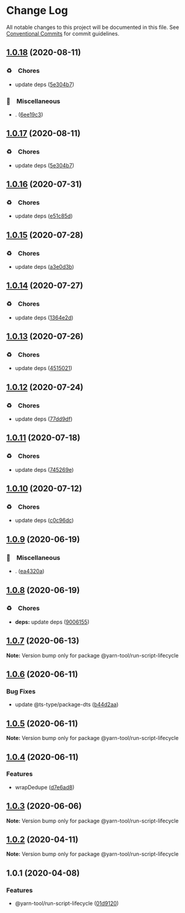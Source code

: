# Change Log

All notable changes to this project will be documented in this file.
See [Conventional Commits](https://conventionalcommits.org) for commit guidelines.

## [1.0.18](https://github.com/bluelovers/ws-yarn-workspaces/compare/@yarn-tool/run-script-lifecycle@1.0.16...@yarn-tool/run-script-lifecycle@1.0.18) (2020-08-11)


### ♻️　Chores

* update deps ([5e304b7](https://github.com/bluelovers/ws-yarn-workspaces/commit/5e304b70eeae2cfb011b8b1071854ef978575a61))


### 🔖　Miscellaneous

* . ([6ee19c3](https://github.com/bluelovers/ws-yarn-workspaces/commit/6ee19c305bd622ec08b7e32ae79b76d8551fe9e3))





## [1.0.17](https://github.com/bluelovers/ws-yarn-workspaces/compare/@yarn-tool/run-script-lifecycle@1.0.16...@yarn-tool/run-script-lifecycle@1.0.17) (2020-08-11)


### ♻️　Chores

* update deps ([5e304b7](https://github.com/bluelovers/ws-yarn-workspaces/commit/5e304b70eeae2cfb011b8b1071854ef978575a61))





## [1.0.16](https://github.com/bluelovers/ws-yarn-workspaces/compare/@yarn-tool/run-script-lifecycle@1.0.15...@yarn-tool/run-script-lifecycle@1.0.16) (2020-07-31)


### ♻️　Chores

* update deps ([e51c85d](https://github.com/bluelovers/ws-yarn-workspaces/commit/e51c85d4bfa61af2686811b95502726bd48382c1))





## [1.0.15](https://github.com/bluelovers/ws-yarn-workspaces/compare/@yarn-tool/run-script-lifecycle@1.0.14...@yarn-tool/run-script-lifecycle@1.0.15) (2020-07-28)


### ♻️　Chores

* update deps ([a3e0d3b](https://github.com/bluelovers/ws-yarn-workspaces/commit/a3e0d3b656760823bbab877a61ac61ea3f8a00c5))





## [1.0.14](https://github.com/bluelovers/ws-yarn-workspaces/compare/@yarn-tool/run-script-lifecycle@1.0.13...@yarn-tool/run-script-lifecycle@1.0.14) (2020-07-27)


### ♻️　Chores

* update deps ([1364e2d](https://github.com/bluelovers/ws-yarn-workspaces/commit/1364e2dbef11e5ff81ac4f69b4fad219ecaf42fa))





## [1.0.13](https://github.com/bluelovers/ws-yarn-workspaces/compare/@yarn-tool/run-script-lifecycle@1.0.12...@yarn-tool/run-script-lifecycle@1.0.13) (2020-07-26)


### ♻️　Chores

* update deps ([4515021](https://github.com/bluelovers/ws-yarn-workspaces/commit/4515021e6d8f82a1d2fe9817c8f767def709e6eb))





## [1.0.12](https://github.com/bluelovers/ws-yarn-workspaces/compare/@yarn-tool/run-script-lifecycle@1.0.11...@yarn-tool/run-script-lifecycle@1.0.12) (2020-07-24)


### ♻️　Chores

* update deps ([77dd9df](https://github.com/bluelovers/ws-yarn-workspaces/commit/77dd9df0bda1c480c2910df46381b0bfb3b21871))





## [1.0.11](https://github.com/bluelovers/ws-yarn-workspaces/compare/@yarn-tool/run-script-lifecycle@1.0.10...@yarn-tool/run-script-lifecycle@1.0.11) (2020-07-18)


### ♻️　Chores

* update deps ([745269e](https://github.com/bluelovers/ws-yarn-workspaces/commit/745269e4d21dd25b298be7158ec7e87156c71976))





## [1.0.10](https://github.com/bluelovers/ws-yarn-workspaces/compare/@yarn-tool/run-script-lifecycle@1.0.9...@yarn-tool/run-script-lifecycle@1.0.10) (2020-07-12)


### ♻️　Chores

* update deps ([c0c96dc](https://github.com/bluelovers/ws-yarn-workspaces/commit/c0c96dcc7f9d6adc6cfd0b51e3cdcc03d75cf830))





## [1.0.9](https://github.com/bluelovers/ws-yarn-workspaces/compare/@yarn-tool/run-script-lifecycle@1.0.8...@yarn-tool/run-script-lifecycle@1.0.9) (2020-06-19)


### 🔖　Miscellaneous

* . ([ea4320a](https://github.com/bluelovers/ws-yarn-workspaces/commit/ea4320a8885ccaa448e343856818d08cfc2f1992))





## [1.0.8](https://github.com/bluelovers/ws-yarn-workspaces/compare/@yarn-tool/run-script-lifecycle@1.0.7...@yarn-tool/run-script-lifecycle@1.0.8) (2020-06-19)


### ♻️　Chores

* **deps:** update deps ([9006155](https://github.com/bluelovers/ws-yarn-workspaces/commit/9006155c9ff4fb5367da3567456ae3b92bd3de30))





## [1.0.7](https://github.com/bluelovers/ws-yarn-workspaces/compare/@yarn-tool/run-script-lifecycle@1.0.6...@yarn-tool/run-script-lifecycle@1.0.7) (2020-06-13)

**Note:** Version bump only for package @yarn-tool/run-script-lifecycle





## [1.0.6](https://github.com/bluelovers/ws-yarn-workspaces/compare/@yarn-tool/run-script-lifecycle@1.0.5...@yarn-tool/run-script-lifecycle@1.0.6) (2020-06-11)


### Bug Fixes

* update @ts-type/package-dts ([b44d2aa](https://github.com/bluelovers/ws-yarn-workspaces/commit/b44d2aa80755e66f91cd9add9a420216d000a30e))





## [1.0.5](https://github.com/bluelovers/ws-yarn-workspaces/compare/@yarn-tool/run-script-lifecycle@1.0.4...@yarn-tool/run-script-lifecycle@1.0.5) (2020-06-11)

**Note:** Version bump only for package @yarn-tool/run-script-lifecycle





## [1.0.4](https://github.com/bluelovers/ws-yarn-workspaces/compare/@yarn-tool/run-script-lifecycle@1.0.3...@yarn-tool/run-script-lifecycle@1.0.4) (2020-06-11)


### Features

* wrapDedupe ([d7e6ad8](https://github.com/bluelovers/ws-yarn-workspaces/commit/d7e6ad8479e712d4e9b5fb284dc177ece16a46bc))





## [1.0.3](https://github.com/bluelovers/ws-yarn-workspaces/compare/@yarn-tool/run-script-lifecycle@1.0.2...@yarn-tool/run-script-lifecycle@1.0.3) (2020-06-06)

**Note:** Version bump only for package @yarn-tool/run-script-lifecycle





## [1.0.2](https://github.com/bluelovers/ws-yarn-workspaces/compare/@yarn-tool/run-script-lifecycle@1.0.1...@yarn-tool/run-script-lifecycle@1.0.2) (2020-04-11)

**Note:** Version bump only for package @yarn-tool/run-script-lifecycle





## 1.0.1 (2020-04-08)


### Features

* @yarn-tool/run-script-lifecycle ([01d9120](https://github.com/bluelovers/ws-yarn-workspaces/commit/01d9120b0387dc9562d24a100b007ac7e62a4123))
